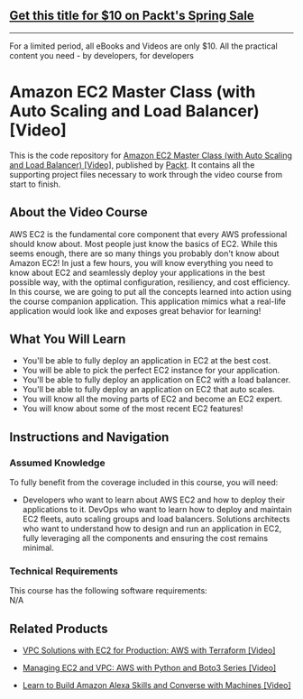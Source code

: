 ## [Get this title for $10 on Packt's Spring Sale](https://www.packt.com/V11330?utm_source=github&utm_medium=packt-github-repo&utm_campaign=spring_10_dollar_2022)
-----
For a limited period, all eBooks and Videos are only $10. All the practical content you need \- by developers, for developers




# Amazon EC2 Master Class (with Auto Scaling and Load Balancer) [Video]
This is the code repository for [Amazon EC2 Master Class (with Auto Scaling and Load Balancer) [Video]](https://www.packtpub.com/networking-and-servers/amazon-ec2-master-class-auto-scaling-and-load-balancer-video), published by [Packt](https://www.packtpub.com/?utm_source=github). It contains all the supporting project files necessary to work through the video course from start to finish.
## About the Video Course
AWS EC2 is the fundamental core component that every AWS professional should know about. Most people just know the basics of EC2. While this seems enough, there are so many things you probably don't know about Amazon EC2! In just a few hours, you will know everything you need to know about EC2 and seamlessly deploy your applications in the best possible way, with the optimal configuration, resiliency, and cost efficiency. In this course, we are going to put all the concepts learned into action using the course companion application. This application mimics what a real-life application would look like and exposes great behavior for learning!


<H2>What You Will Learn</H2>
<DIV class=book-info-will-learn-text>
<UL>
<LI> You'll be able to fully deploy an application in EC2 at the best cost.</LI>
<LI> You will be able to pick the perfect EC2 instance for your application.</LI>
<LI> You'll be able to fully deploy an application on EC2 with a load balancer.</LI>
<LI> You'll be able to fully deploy an application on EC2 that auto scales.</LI>
<LI> You will know all the moving parts of EC2 and become an EC2 expert.</LI>
  <LI>You will know about some of the most recent EC2 features!</LI>
</UL></DIV>

## Instructions and Navigation
### Assumed Knowledge
To fully benefit from the coverage included in this course, you will need:<br/>
<DIV class=book-info-will-learn-text>
<UL>
<LI> Developers who want to learn about AWS EC2 and how to deploy their applications to it. DevOps who want to learn how to deploy and maintain EC2 fleets, auto scaling groups and load balancers. Solutions architects who want to understand how to design and run an application in EC2, fully leveraging all the components and ensuring the cost remains minimal.</LI>
</UL>
<DIV>

### Technical Requirements
This course has the following software requirements:<br/>
N/A

## Related Products
* [VPC Solutions with EC2 for Production: AWS with Terraform [Video]](https://www.packtpub.com/application-development/vpc-solutions-ec2-production-aws-terraform-video)

* [Managing EC2 and VPC: AWS with Python and Boto3 Series [Video]](https://www.packtpub.com/application-development/managing-ec2-and-vpc-aws-python-and-boto3-series-video)

* [Learn to Build Amazon Alexa Skills and Converse with Machines [Video]](https://www.packtpub.com/application-development/learn-build-amazon-alexa-skills-and-converse-machines-video)
